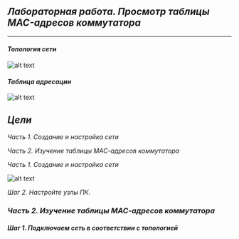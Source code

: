 ## *Лабораторная работа. Просмотр таблицы MAC-адресов коммутатора* ##
___
#### 	*Топология сети*
![alt text](https://github.com/Eliminir/OTUSLABS/blob/Labs/LAB2/1.JPG)

#### *Таблица адресации*
![alt text](https://github.com/Eliminir/OTUSLABS/blob/Labs/LAB2/2.JPG)
	
 ## *Цели*
 *Часть 1. Создание и настройка сети*
 
 *Часть 2. Изучение таблицы МАС-адресов коммутатора*


*Часть 1. Создание и настройка сети*

![alt text](https://github.com/Eliminir/OTUSLABS/blob/Labs/LAB2/3.JPG)

*Шаг 2. Настройте узлы ПК.*


### *Часть 2. Изучение таблицы МАС-адресов коммутатора*

#### *Шаг 1. Подключаем сеть в соответствии с топологией*


